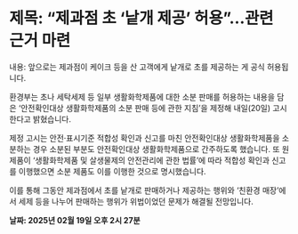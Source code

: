 # **제목: “제과점 초 ‘낱개 제공’ 허용”…관련 근거 마련**

  내용: 앞으로는 제과점이 케이크 등을 산 고객에게 낱개로 초를 제공하는 게 공식 허용됩니다. 

환경부는 초나 세탁세제 등 일부 생활화학제품에 대한 소분 판매를 허용하는 내용을 담은 ‘안전확인대상 생활화학제품의 소분 판매 등에 관한 지침’을 제정해 내일(20일) 고시한다고 밝혔습니다. 

제정 고시는 안전·표시기준 적합성 확인과 신고를 마친 안전확인대상 생활화학제품을 소분하는 경우 소분된 부분도 안전확인대상 생활화학제품으로 간주하도록 했습니다. 또 원제품이 ‘생활화학제품 및 살생물제의 안전관리에 관한 법률’에 따라 적합성 확인과 신고를 이행했으면 소분 제품도 이를 이행한 것으로 명시했습니다.

이를 통해 그동안 제과점에서 초를 낱개로 판매하거나 제공하는 행위와 ‘친환경 매장’에서 세제 등을 나누어 판매하는 행위가 위법이었던 문제가 해결될 전망입니다.

  **날짜: 2025년 02월 19일 오후 2시 27분**